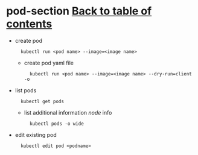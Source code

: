 # pod-section [Back to table of contents](./readme.md##table-of-contents)

- create pod

        kubectl run <pod name> --image=<image name>

  - create pod yaml file

          kubectl run <pod name> --image=<image name> --dry-run=client -o

- list pods

        kubectl get pods

  - list additional information _node_ info

          kubectl pods -o wide

- edit existing pod

        kubectl edit pod <podname>
